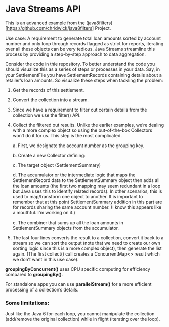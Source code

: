 # Java Streams API

This is an advanced example from the (java8filters)[https://github.com/ch4dwick/java8filters] Project.


Use case:
A requirement to generate total loan amounts sorted by account number and only loop through records flagged as strict for reports, iterating over all these objects can be very tedious. Java Streams streamline this process by providing a step-by-step approach to data aggregation.

Consider the code in thie repository. To better understand the code you should visualize this as a series of steps or processes in your data.
Say, in your SettlementFile you have SettlementRecords containing details about a retailer’s loan amounts. So visualize these steps when
tackling the problem:
1. Get the records of this settlement.
2. Convert the collection into a stream.
3. Since we have a requirement to filter out certain details from the collection we use the filter() API.
4. Collect the filtered out results. Unlike the earlier examples, we’re dealing with a more complex object so using the out-of-the-box Collectors won’t do it for us. This step is the most complicated.
 
    a. First, we designate the account number as the grouping key.

    b. Create a new Collector defining:

    c. The target object (SettlementSummary)

    d. The accumulator or the intermediate logic that maps the SettlementRecord data to the SettlementSummary object then adds all the loan amounts (the first two mapping may seem redundant in a loop but Java uses this to identify related records). In other scenarios,
    this is used to map/transform one object to another. It is important to remember that at this point SettlementSummary addition in this part are for records sharing the same account number. (I know this appears like a mouthful. I'm working on it.)

    e. The combiner that sums up all the loan amounts in SettlementSummary objects from the accumulator.

5. The last four lines converts the result to a collection, convert it back to a stream so we can sort the output (note that we need to create our
own sorting logic since this is a more complex object), then generate the list again. (The first collect() call creates a ConcurrentMap<> result which we don’t want in this use case).

**groupingByConcurrent()** uses CPU specific computing for efficiency compared to **groupingBy()**.

For standalone apps you can use **parallelStream()** for a more efficient processing of a collection’s details.

### Some limitations:
Just like the Java 6 for-each loop, you cannot manipulate the collection (add/remove the original collection) while in flight (iterating over the loop).